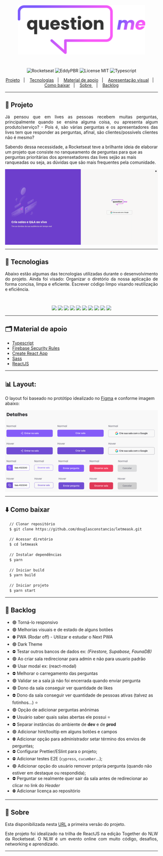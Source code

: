 <br/>
<p align="center">
  <img align="center" alt="questionme" src="src/assets/images/logo.svg" width="420px" />
</p>

<br/>

<p align="center">
  <img alt="Rocketseat" src="https://img.shields.io/badge/Created%20by%3A-Rocketseat-%236D5CCD" />
  <img alt="EddyPBR" src="https://img.shields.io/badge/Developed%20by%3A-DouglasConstancio-%23DD3B3F" />
  <img alt="License MIT" src="https://img.shields.io/badge/License-MIT-%2398C611" />
  <img alt="Typescript" src="https://img.shields.io/badge/Main%20lenguage-Typescript-%232F74C0" /> <br />
</p>

<p align="center">
  <a href="#-projeto">Projeto</a>&nbsp;&nbsp;&nbsp;|&nbsp;&nbsp;&nbsp;
  <a href="#-tecnologias">Tecnologias</a>&nbsp;&nbsp;&nbsp;|&nbsp;&nbsp;&nbsp;
  <a href="#-material-de-apoio">Material de apoio</a>&nbsp;&nbsp;&nbsp;|&nbsp;&nbsp;&nbsp;
  <a href="#-apresentação-visual">Apresentação visual</a>&nbsp;&nbsp;&nbsp;|&nbsp;&nbsp;&nbsp;
  <a href="#-como-baixar">Como baixar</a>&nbsp;&nbsp;&nbsp;|&nbsp;&nbsp;&nbsp;
  <a href="#-sobre"> Sobre </a>&nbsp;&nbsp;&nbsp;|&nbsp;&nbsp;&nbsp;
  <a href="#-backlog">Backlog</a>

---

## 💬 Projeto

<p align="justify">
  Já pensou que em lives as pessoas recebem muitas perguntas, principalmente quando se ensina alguma coisa, ou apresenta algum produto/serviço? - Pois é, são várias perguntas e os apresentadores das lives tem que responder as perguntas, afinal, são clientes/possívels clientes não é mesmo?

  Sabendo dessa necessidade, a Rocketseat teve a brilhante ideia de elaborar um projeto que consiste no ranqueamento de perguntas para que as perguntas prioritárias dos aprensetadores das lives sejão as mais ranqueadas ou seja, as dúvidas que são mais frequentes pela comunidade.

  <p align="center">
    <img align="center" src=".github/main-screen.gif">
  </p>

</p>

---

## 📌 Tecnologias

<p align="justify">
  Abaixo estão algumas das tecnologias utilizadas durante o desenvolvimento do projeto. Ainda foi visado: Organizar o diretório da nossa aplicação de forma concisa, limpa e eficiente. Escrever código limpo visando reutilização e eficiência.
</p>

<br>
<p align="center">
  <img src="https://img.shields.io/badge/-Yarn-2C8EBB?&style=for-the-badge&logoColor=fff&logo=yarn&logoWidth=25"/>
  <img src="https://img.shields.io/badge/HTML5-CB3837?style=for-the-badge&logo=html5&logoColor=white"/>
  <img src="https://img.shields.io/badge/CSS3-239120?style=for-the-badge&logo=css3&logoColor=white"/>
  <img src="https://img.shields.io/badge/React_Router-CA4245?style=for-the-badge&logo=react-router&logoColor=white" />
  <img src="https://img.shields.io/badge/-TypeScript-3178C6?&style=for-the-badge&logoColor=fff&logo=TypeScript&logoWidth=25"/>
  <img src="https://img.shields.io/badge/Sass-CC6699?style=for-the-badge&logo=sass&logoColor=white"/>
  <img src="https://img.shields.io/badge/JavaScript-323330?style=for-the-badge&logo=javascript&logoColor=F7DF1E" />
  <img src="https://img.shields.io/badge/React-20232A?style=for-the-badge&logo=react&logoColor=61DAFB"/>
  <img src="https://img.shields.io/badge/Gmail-D14836?style=for-the-badge&logo=gmail&logoColor=white" />
  <img src="https://img.shields.io/badge/firebase-ffca28?style=for-the-badge&logo=firebase&logoColor=black" />

</p>

---

## 🗂 Material de apoio

- [Typescript](https://www.typescriptlang.org/)
- [Firebase Security Rules](https://firebase.google.com/docs/reference/security/database)
- [Create React App](https://github.com/facebook/create-react-app)
- [Sass](https://sass-lang.com/)
- [ReactJS](https://pt-br.reactjs.org/)

---

## 📊 Layout:
O layout foi baseado no protótipo idealizado no [Figma](https://www.figma.com/file/NCde0NX0EBH0NgVhrc2rvI/Letmeask-(Agora-vai)?node-id=0%3A1) e conforme imagem abaixo:
<p align="center">
  <img align="center" src=".github/details.png">
</p>

---

## ⬇️ Como baixar

```bash
  // Clonar repositório
  $ git clone https://github.com/douglasconstancio/letmeask.git

  // Acessar diretório
  $ cd letmeask

  // Instalar dependências
  $ yarn

  // Iniciar build
  $ yarn build

  // Iniciar projeto
  $ yarn start
```
---

## 💭 Backlog

- 🟢 Torná-lo responsivo
- 🟢 Melhorias visuais e de estado de alguns botões
- ⛔️ PWA (Rodar off) - Utilizar e estudar o Next PWA
- 🟢 Dark Theme
- ⛔️ Testar outros bancos de dados ex: _(Firestore, Supabase, FaunaDB)_
- 🟢 Ao criar sala redirecionar para admin e não para usuario padrão
- 🟢 Usar modal ex: (react-modal)
- ⛔️ Melhorar o carregamento das perguntas
- 🟢 Validar se a sala já não foi encerrada quando enviar pergunta
- 🟢 Dono da sala conseguir ver quantidade de likes
- ⛔️ Dono da sala conseguir ver quantidade de pessoas ativas (talvez as fotinhos...) ⭐
- 🟢 Opção de adicionar perguntas anônimas
- ⛔️ Usuário saber quais salas abertas ele possui ⭐
- ⛔️ Separar instâncias do ambiente de **dev** e de **prod**
- 🟢 Adicionar hint/tooltip em alguns botões e campos
- ⛔️ Adicionar opção para administrador setar término dos envios de perguntas;
- ⛔️ Configurar Prettier/ESlint para o projeto;
- ⛔️ Adicionar testes E2E (`cypress`, `cucumber`...);
- 🟢 Adicionar opção do usuário remover própria pergunta (quando não estiver em destaque ou respondida);
- ⛔️ Perguntar se realmente quer sair da sala antes de redirecionar ao clicar no link do _Header_
- ⛔️ Adicionar licença ao repositório

---

## 🚀 Sobre

Esta disponibilizada nesta [URL](https://letmeask-c792d.web.app/) a primeira versão do projeto.

<p align="justify">
  Este projeto foi idealizado na trilha de ReactJS na edição Together do NLW da Rocketseat. O NLW é um evento online com muito código, desafios, networking e aprendizado.
</p>

---
